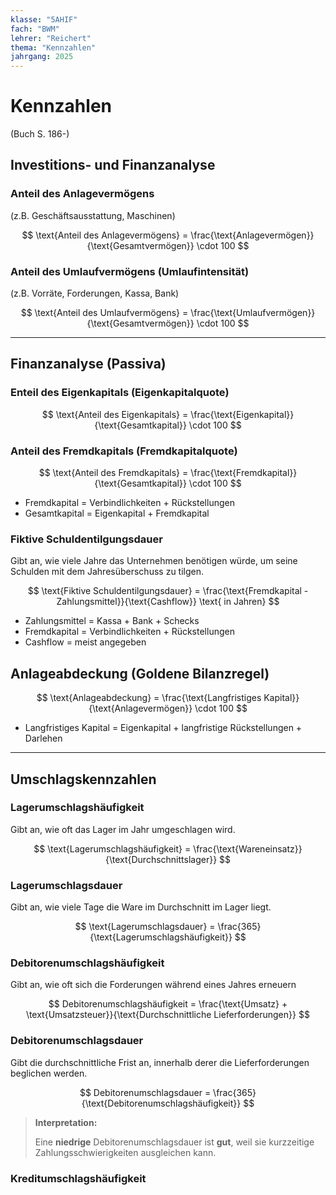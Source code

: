 ```yaml
---
klasse: "5AHIF"
fach: "BWM"
lehrer: "Reichert"
thema: "Kennzahlen"
jahrgang: 2025
---
```


# Kennzahlen

(Buch S. 186-)

## Investitions- und Finanzanalyse

### Anteil des Anlagevermögens

(z.B. Geschäftsausstattung, Maschinen)

$$
\text{Anteil des Anlagevermögens} = \frac{\text{Anlagevermögen}}{\text{Gesamtvermögen}} \cdot 100
$$

### Anteil des Umlaufvermögens (Umlaufintensität)

(z.B. Vorräte, Forderungen, Kassa, Bank)

$$
\text{Anteil des Umlaufvermögens} = \frac{\text{Umlaufvermögen}}{\text{Gesamtvermögen}} \cdot 100
$$

---
Finanzanalyse (Passiva)
---

### Enteil des Eigenkapitals (Eigenkapitalquote)

$$
\text{Anteil des Eigenkapitals} = \frac{\text{Eigenkapital}}{\text{Gesamtkapital}} \cdot 100
$$

### Anteil des Fremdkapitals (Fremdkapitalquote)

$$
\text{Anteil des Fremdkapitals} = \frac{\text{Fremdkapital}}{\text{Gesamtkapital}} \cdot 100
$$

- Fremdkapital = Verbindlichkeiten + Rückstellungen
- Gesamtkapital = Eigenkapital + Fremdkapital

### Fiktive Schuldentilgungsdauer

Gibt an, wie viele Jahre das Unternehmen benötigen würde, um seine Schulden mit dem Jahresüberschuss zu tilgen.

$$
\text{Fiktive Schuldentilgungsdauer} = \frac{\text{Fremdkapital - Zahlungsmittel}}{\text{Cashflow}} \text{ in Jahren}
$$

- Zahlungsmittel = Kassa + Bank + Schecks
- Fremdkapital = Verbindlichkeiten + Rückstellungen
- Cashflow = meist angegeben

## Anlageabdeckung (Goldene Bilanzregel)

$$
\text{Anlageabdeckung} = \frac{\text{Langfristiges Kapital}}{\text{Anlagevermögen}} \cdot 100
$$

- Langfristiges Kapital = Eigenkapital + langfristige Rückstellungen + Darlehen

---

## Umschlagskennzahlen

### Lagerumschlagshäufigkeit

Gibt an, wie oft das Lager im Jahr umgeschlagen wird.

$$
\text{Lagerumschlagshäufigkeit} = \frac{\text{Wareneinsatz}}{\text{Durchschnittslager}}
$$

### Lagerumschlagsdauer

Gibt an, wie viele Tage die Ware im Durchschnitt im Lager liegt.

$$
\text{Lagerumschlagsdauer} = \frac{365}{\text{Lagerumschlagshäufigkeit}}
$$

### Debitorenumschlagshäufigkeit

Gibt an, wie oft sich die Forderungen während eines Jahres erneuern

$$
Debitorenumschlagshäufigkeit = \frac{\text{Umsatz} + \text{Umsatzsteuer}}{\text{Durchschnittliche Lieferforderungen}}
$$

### Debitorenumschlagsdauer

Gibt die durchschnittliche Frist an, innerhalb derer die Lieferforderungen beglichen werden.

$$
Debitorenumschlagsdauer = \frac{365}{\text{Debitorenumschlagshäufigkeit}}
$$

>**Interpretation:**
>
> Eine **niedrige** Debitorenumschlagsdauer ist **gut**, weil sie kurzzeitige Zahlungsschwierigkeiten ausgleichen kann.

### Kreditumschlagshäufigkeit

